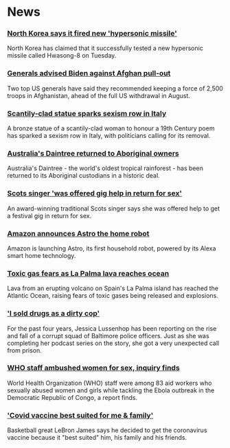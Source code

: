 # News
### [North Korea says it fired new 'hypersonic missile'](https://www.bbc.com/news/world-asia-58729701)
North Korea has claimed that it successfully tested a new hypersonic missile called Hwasong-8 on Tuesday.
### [Generals advised Biden against Afghan pull-out](https://www.bbc.com/news/world-us-canada-58719834)
Two top US generals have said they recommended keeping a force of 2,500 troops in Afghanistan, ahead of the full US withdrawal in August.
### [Scantily-clad statue sparks sexism row in Italy](https://www.bbc.com/news/world-europe-58723918)
A bronze statue of a scantily-clad woman to honour a 19th Century poem has sparked a sexism row in Italy, with politicians calling for its removal.
### [Australia's Daintree returned to Aboriginal owners](https://www.bbc.com/news/world-australia-58729781)
Australia's Daintree - the world's oldest tropical rainforest - has been returned to its Aboriginal custodians in a historic deal.
### [Scots singer 'was offered gig help in return for sex'](https://www.bbc.com/news/uk-scotland-58724357)
An award-winning traditional Scots singer says she was offered help to get a festival gig in return for sex. 
### [Amazon announces Astro the home robot](https://www.bbc.com/news/technology-58727057)
Amazon is launching Astro, its first household robot, powered by its Alexa smart home technology.
### [Toxic gas fears as La Palma lava reaches ocean](https://www.bbc.com/news/world-europe-58729674)
Lava from an erupting volcano on Spain's La Palma island has reached the Atlantic Ocean, raising fears of toxic gases being released and explosions.
### ['I sold drugs as a dirty cop'](https://www.bbc.com/news/world-us-canada-58710164)
For the past four years, Jessica Lussenhop has been reporting on the rise and fall of a corrupt squad of Baltimore police officers. Just as she was completing her podcast series on the story, she got a very unexpected call from prison.
### [WHO staff ambushed women for sex, inquiry finds](https://www.bbc.com/news/world-africa-58710200)
World Health Organization (WHO) staff were among 83 aid workers who sexually abused women and girls while tackling the Ebola outbreak in the Democratic Republic of Congo, a report finds.
### ['Covid vaccine best suited for me & family'](https://www.bbc.com/sport/basketball/58728806)
Basketball great LeBron James says he decided to get the coronavirus vaccine because it "best suited" him, his family and his friends.
